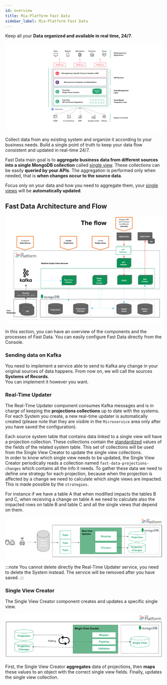 ```yaml
---
id: overview
title: Mia-Platform Fast Data
sidebar_label: Mia-Platform Fast Data
---
```


Keep all your **Data organized and available in real time, 24/7**.

![fast data overview](img/fastdata-overview.png)

Collect data from any existing system and organize it according to your business needs. Build a single point of truth to keep your data flow consistent and updated in real-time 24/7.

Fast Data main goal is to **aggregate business data from different sources into a single MongoDB collection** called [single view](sv_concepts.md). These collections can be easily **queried by your APIs**. The aggregation is performed only when needed, that is **when changes occur to the source data**.

Focus only on your data and how you need to aggregate them, your [single views](sv_concepts.md) will be **automatically updated**.

## Fast Data Architecture and Flow

![fast data architecture](img/fastdata-arch.png)

In this section, you can have an overview of the components and the processes of Fast Data. You can easily configure Fast Data directly from the Console.

### Sending data on Kafka

You need to implement a service able to send to Kafka any change in your original sources of data happens. From now on, we will call the sources **Systems of Records**.  
You can implement it however you want.

### Real-Time Updater

The Real-Time Updater component consumes Kafka messages and is in charge of keeping the **projections collections** up to date with the systems. For each System you create, a new real-time updater is automatically created (please note that they are visible in the `Microservice` area only after you have saved the configuration).

Each source system table that contains data linked to a single view will have a projection collection. These collections contain the [standardized](sv_concepts#define-canonical-formats) values of the fields of the related system table. This set of collections will be used from the Single View Creator to update the single view collections.  
In order to know which single view needs to be updated, the Single View Creator periodically reads a collection named `fast-data-projections-changes` which contains all the info it needs. To gather these data we need to define one strategy for each projection, because when the projection is affected by a change we need to calculate which single views are impacted. This is made possible by the `strategies`.

For instance if we have a table A that when modified impacts the tables B and C, when receiving a change on table A we need to calculate also the impacted rows on table B and table C and all the single views that depend on them.

![real-time updater schema](img/fastdata-realtimeupdater-schema-detail.png)

:::note
You cannot delete directly the Real-Time Updater service, you need to delete the System instead. The service will be removed after you have saved.
:::

### Single View Creator

The Single View Creator component creates and updates a specific single view.

![single view creator schema](img/fastdata-svc-schema-detail.png)

First, the Single View Creator **aggregates** data of projections, then **maps** these values to an object with the correct single view fields. Finally, updates the single view collection.
